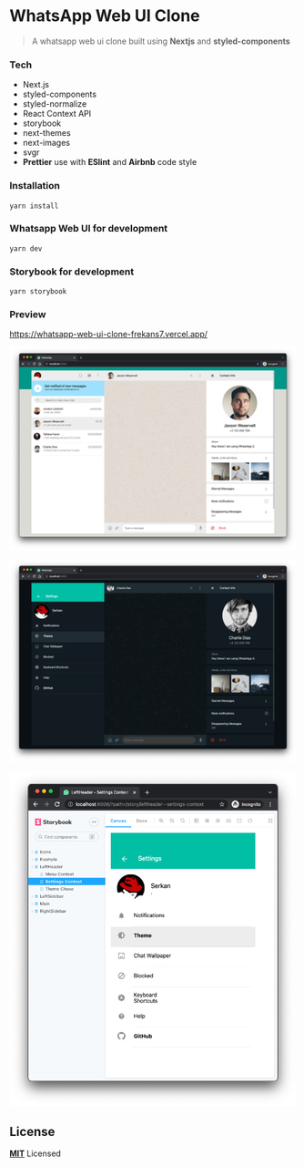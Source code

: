 # WhatsApp Web UI Clone

> A whatsapp web ui clone built using **Nextjs** and **styled-components**

### Tech
- Next.js
- styled-components
- styled-normalize
- React Context API
- storybook
- next-themes
- next-images
- svgr
- **Prettier** use with **ESlint** and **Airbnb** code style

### Installation
```
yarn install
```

### Whatsapp Web UI for development
```
yarn dev
```
### Storybook for development
```
yarn storybook
```

### Preview

https://whatsapp-web-ui-clone-frekans7.vercel.app/

![Light Mode](https://github.com/frekans7/whatsapp-web-ui-clone/blob/master/public/ssLight.png)

![Dark Mode](https://github.com/frekans7/whatsapp-web-ui-clone/blob/master/public/ssDark.png)

![Storybook](https://github.com/frekans7/whatsapp-web-ui-clone/blob/master/public/ssStorybook.png)

## License

**[MIT](LICENSE)** Licensed
